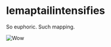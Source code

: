 lemaptailintensifies
====================

So euphoric. Such mapping.

![Wow](https://gs1.wac.edgecastcdn.net/8019B6/data.tumblr.com/9921d74e55a0f34b7b6e6b4ed2ba9c19/tumblr_n031bnIb0C1qd23vuo1_400.gif)
